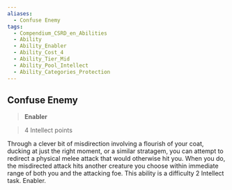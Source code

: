 ```yaml
---
aliases:
  - Confuse Enemy
tags:
  - Compendium_CSRD_en_Abilities
  - Ability
  - Ability_Enabler
  - Ability_Cost_4
  - Ability_Tier_Mid
  - Ability_Pool_Intellect
  - Ability_Categories_Protection
---
```

  
    
## Confuse Enemy    
>**Enabler**    
>4 Intellect points  
    
Through a clever bit of misdirection involving a flourish of your coat, ducking at just the right moment, or a similar stratagem, you can attempt to redirect a physical melee attack that would otherwise hit you. When you do, the misdirected attack hits another creature you choose within immediate range of both you and the attacking foe. This ability is a difficulty 2 Intellect task. Enabler.